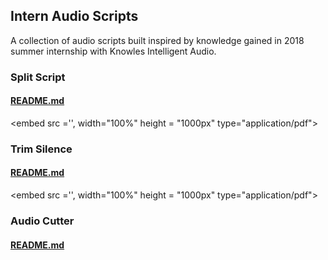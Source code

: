 ## Intern Audio Scripts

A collection of audio scripts built inspired by knowledge gained in 2018 summer internship with Knowles Intelligent Audio.

### Split Script

#### [README.md]()

<embed src ='', width="100%" height = "1000px" type="application/pdf">

### Trim Silence

#### [README.md]()

<embed src ='', width="100%" height = "1000px" type="application/pdf">

### Audio Cutter

#### [README.md](https://github.com/athom031/InternAudioScripts/blob/master/AudioCutter/README.md)

<!-- include: /AudioCutter/README.md -->
